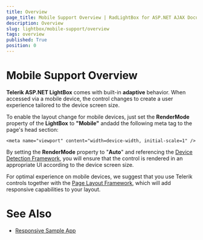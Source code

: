 ```yaml
---
title: Overview
page_title: Mobile Support Overview | RadLightBox for ASP.NET AJAX Documentation
description: Overview
slug: lightbox/mobile-support/overview
tags: overview
published: True
position: 0
---
```


# Mobile Support Overview



**Telerik ASP.NET LightBox** comes with built-in **adaptive** behavior. When accessed via a mobile device, the control changes to create a user experience tailored to the device screen size.


To enable the layout change for mobile devices, just set the **RenderMode** property of the **LightBox** to **"Mobile"** andadd the following meta tag to the page's head section:

	
	<meta name="viewport" content="width=device-width, initial-scale=1" />
          



By setting the **RenderMode** property to "**Auto**" and referencing the [Device Detection Framework](http://www.telerik.com/products/aspnet-ajax/device-detection-framework.aspx), you will ensure that the control is 
rendered in an appropriate UI according to the device screen size.

For optimal experience on mobile devices, we suggest that you use Telerik controls together with the [Page Layout Framework](http://www.telerik.com/products/aspnet-ajax/responsive-page-layout.aspx), which will 
add responsive capabilities to your layout.

# See Also

 * [Responsive Sample App](http://demos.telerik.com/responsive-web-design-aspnet/samples.aspx)
